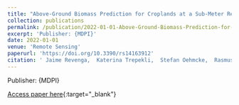 ```yaml
---
title: "Above-Ground Biomass Prediction for Croplands at a Sub-Meter Resolution Using UAV–LiDAR and Machine Learning Methods"
collection: publications
permalink: /publication/2022-01-01-Above-Ground-Biomass-Prediction-for-Croplands-at-a-Sub-Meter-Resolution-Using-UAVLiDAR-and-Machine-Learning-Methods
excerpt: 'Publisher: {MDPI}'
date: 2022-01-01
venue: 'Remote Sensing'
paperurl: 'https://doi.org/10.3390/rs14163912'
citation: ' Jaime Revenga,  Katerina Trepekli,  Stefan Oehmcke,  Rasmus Jensen,  Lei Li,  Christian Igel,  Fabian Gieseke,  Thomas Friborg, &quot;Above-Ground Biomass Prediction for Croplands at a Sub-Meter Resolution Using UAV–LiDAR and Machine Learning Methods.&quot; Remote Sensing, 2022.'
---
```

Publisher: {MDPI}

[Access paper here](https://doi.org/10.3390/rs14163912){:target="_blank"}
